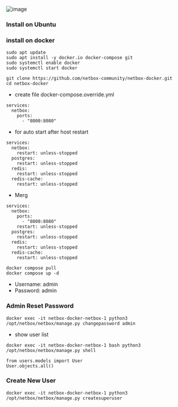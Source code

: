 
![image](https://github.com/user-attachments/assets/ee8fedcc-1cf0-4817-88ca-47242da37915)
### Install on Ubuntu



### install on docker
```
sudo apt update
sudo apt install -y docker.io docker-compose git
sudo systemctl enable docker
sudo systemctl start docker
```

```
git clone https://github.com/netbox-community/netbox-docker.git
cd netbox-docker
```
- create file docker-compose.override.yml
```
services:
  netbox:
    ports:
      - "8000:8080"
```
- for auto start after host restart
```
services:
  netbox:
    restart: unless-stopped
  postgres:
    restart: unless-stopped
  redis:
    restart: unless-stopped
  redis-cache:
    restart: unless-stopped

```
- Merg
```
services:
  netbox:
    ports:
      - "8000:8080"
    restart: unless-stopped
  postgres:
    restart: unless-stopped
  redis:
    restart: unless-stopped
  redis-cache:
    restart: unless-stopped
```

```
docker compose pull
docker compose up -d
```

- Username: admin
- Password: admin 

### Admin Reset Password
```
docker exec -it netbox-docker-netbox-1 python3 /opt/netbox/netbox/manage.py changepassword admin
```
- show user list
```
docker exec -it netbox-docker-netbox-1 bash python3 /opt/netbox/netbox/manage.py shell
```
```
from users.models import User
User.objects.all()
```
### Create New User
```
docker exec -it netbox-docker-netbox-1 python3 /opt/netbox/netbox/manage.py createsuperuser
```

